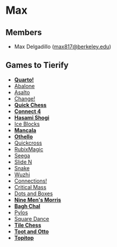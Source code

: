 Max
===

Members
-------

-   Max Delgadillo (max817@berkeley.edu)

Games to Tierify
----------------

-   **[Quarto!](Quarto!_Tierify "wikilink")**
-   [Abalone](Abalone_Tierify "wikilink")
-   [Asalto](Asalto_Tierify "wikilink")
-   [Change!](Change!_Tierify "wikilink")
-   **[Quick Chess](Quick_Chess_Tierify "wikilink")**
-   **[Connect 4](Connect_4_Tierify "wikilink")**
-   **[Hasami Shogi](Hasami_Shogi_Tierify "wikilink")**
-   [Ice Blocks](Ice_Blocks_Tierify "wikilink")
-   **[Mancala](Mancala_Tierify "wikilink")**
-   **[Othello](Othello_Tierify "wikilink")**
-   [Quickcross](Quickcross_Tierify "wikilink")
-   [RubixMagic](RubixMagic_Tierify "wikilink")
-   [Seega](Seega_Tierify "wikilink")
-   [Slide N](Slide_N_Tierify "wikilink")
-   [Snake](Snake_Tierify "wikilink")
-   [Wuzhi](Wuzhi_Tierify "wikilink")
-   [Connections!](Connections!_Tierify "wikilink")
-   [Critical Mass](Critical_Mass_Tierify "wikilink")
-   [Dots and Boxes](Dots_and_Boxes_Tierify "wikilink")
-   **[Nine Men's Morris](Nine_Men's_Morris_Tierify "wikilink")**
-   **[Bagh Chal](Bagh_Chal_Tierify "wikilink")**
-   [Pylos](Pylos_Tierify "wikilink")
-   [Square Dance](Square_Dance_Tierify "wikilink")
-   **[Tile Chess](Tile_Chess_Tierify "wikilink")**
-   **[Toot and Otto](Toot_and_Otto_Tierify "wikilink")**
-   **[Topitop](Topitop_Tierify "wikilink")**

